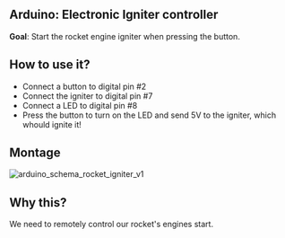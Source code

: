 ## Arduino: Electronic Igniter controller

**Goal**: Start the rocket engine igniter when pressing the button.

## How to use it?

- Connect a button to digital pin #2
- Connect the igniter to digital pin #7
- Connect a LED to digital pin #8
- Press the button to turn on the LED and send 5V to the igniter, which whould ignite it!

## Montage

![arduino_schema_rocket_igniter_v1](https://cloud.githubusercontent.com/assets/1955403/15986337/0a7bd9c8-3006-11e6-9419-a42ba82533ff.jpg)

## Why this?

We need to remotely control our rocket's engines start.
